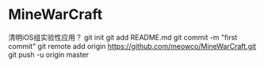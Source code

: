 # MineWarCraft
清明iOS组实验性应用？
git init
git add README.md
git commit -m "first commit"
git remote add origin https://github.com/meowco/MineWarCraft.git
git push -u origin master
